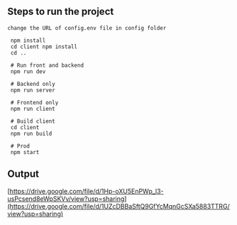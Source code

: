 
 ## Steps to run the project

```
change the URL of config.env file in config folder
```

```
 npm install
 cd client npm install
 cd ..
 
 # Run front and backend
 npm run dev
 
 # Backend only
 npm run server
 
 # Frontend only
 npm run client
 
 # Build client
 cd client
 npm run build
 
 # Prod
 npm start
```
## Output 

[https://drive.google.com/file/d/1Hp-oXU5EnPWp_l3-usPcsend8eWpSKVv/view?usp=sharing](https://drive.google.com/file/d/1UZcDBBaSftQ9GfYcMqnGcSXa5883TTRG/view?usp=sharing)

